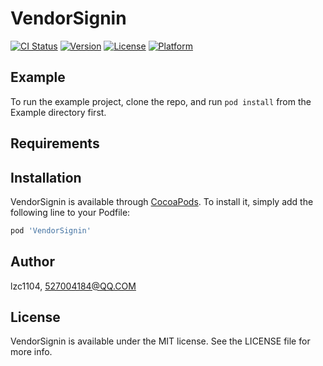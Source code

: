 # VendorSignin

[![CI Status](http://img.shields.io/travis/lzc1104/VendorSignin.svg?style=flat)](https://travis-ci.org/lzc1104/VendorSignin)
[![Version](https://img.shields.io/cocoapods/v/VendorSignin.svg?style=flat)](http://cocoapods.org/pods/VendorSignin)
[![License](https://img.shields.io/cocoapods/l/VendorSignin.svg?style=flat)](http://cocoapods.org/pods/VendorSignin)
[![Platform](https://img.shields.io/cocoapods/p/VendorSignin.svg?style=flat)](http://cocoapods.org/pods/VendorSignin)

## Example

To run the example project, clone the repo, and run `pod install` from the Example directory first.

## Requirements

## Installation

VendorSignin is available through [CocoaPods](http://cocoapods.org). To install
it, simply add the following line to your Podfile:

```ruby
pod 'VendorSignin'
```

## Author

lzc1104, 527004184@QQ.COM

## License

VendorSignin is available under the MIT license. See the LICENSE file for more info.
